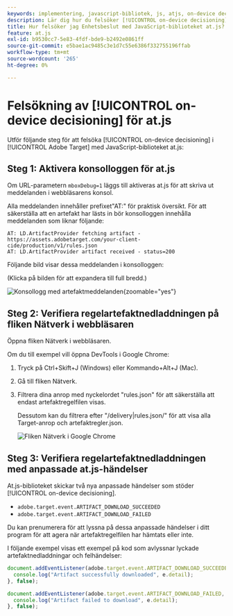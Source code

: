 ```yaml
---
keywords: implementering, javascript-bibliotek, js, atjs, on-device decisioning, on device decisioning, at.js, on device, on device, troubleshooting, trouble shots capture, implementation2
description: Lär dig hur du felsöker [!UICONTROL on-device decisioning] med biblioteket at.js.
title: Hur felsöker jag Enhetsbeslut med JavaScript-biblioteket at.js?
feature: at.js
exl-id: b9530cc7-5e83-4fdf-bde9-b2492e0861ff
source-git-commit: e5bae1ac9485c3e1d7c55e6386f332755196ffab
workflow-type: tm+mt
source-wordcount: '265'
ht-degree: 0%

---
```


# Felsökning av [!UICONTROL on-device decisioning] för at.js

Utför följande steg för att felsöka [!UICONTROL on-device decisioning] i [!UICONTROL Adobe Target] med JavaScript-biblioteket at.js:

## Steg 1: Aktivera konsolloggen för at.js

Om URL-parametern `mboxDebug=1` läggs till aktiveras at.js för att skriva ut meddelanden i webbläsarens konsol.

Alla meddelanden innehåller prefixet&quot;AT:&quot; för praktisk översikt. För att säkerställa att en artefakt har lästs in bör konsolloggen innehålla meddelanden som liknar följande:

```
AT: LD.ArtifactProvider fetching artifact - https://assets.adobetarget.com/your-client-cide/production/v1/rules.json
AT: LD.ArtifactProvider artifact received - status=200
```

Följande bild visar dessa meddelanden i konsolloggen:

(Klicka på bilden för att expandera till full bredd.)

![Konsollogg med artefaktmeddelanden](/help/dev/implement/client-side/atjs/on-device-decisioning/assets/browser-console.png "Konsollogg med artefaktmeddelanden"){zoomable="yes"}

## Steg 2: Verifiera regelartefaktnedladdningen på fliken Nätverk i webbläsaren

Öppna fliken Nätverk i webbläsaren.

Om du till exempel vill öppna DevTools i Google Chrome:

1. Tryck på Ctrl+Skift+J (Windows) eller Kommando+Alt+J (Mac).
1. Gå till fliken Nätverk.
1. Filtrera dina anrop med nyckelordet &quot;rules.json&quot; för att säkerställa att endast artefaktregelfilen visas.

   Dessutom kan du filtrera efter &quot;/delivery|rules.json/&quot; för att visa alla Target-anrop och artefaktregler.json.

   ![Fliken Nätverk i Google Chrome](assets/rule-json.png)

## Steg 3: Verifiera regelartefaktnedladdningen med anpassade at.js-händelser

At.js-biblioteket skickar två nya anpassade händelser som stöder [!UICONTROL on-device decisioning].

* `adobe.target.event.ARTIFACT_DOWNLOAD_SUCCEEDED`
* `adobe.target.event.ARTIFACT_DOWNLOAD_FAILED`

Du kan prenumerera för att lyssna på dessa anpassade händelser i ditt program för att agera när artefaktregelfilen har hämtats eller inte.

I följande exempel visas ett exempel på kod som avlyssnar lyckade artefaktnedladdningar och felhändelser:

```javascript {line-numbers="true"}
document.addEventListener(adobe.target.event.ARTIFACT_DOWNLOAD_SUCCEEDED, function(e) { 
  console.log("Artifact successfully downloaded", e.detail);
}, false);

document.addEventListener(adobe.target.event.ARTIFACT_DOWNLOAD_FAILED, function(e) { 
  console.log("Artifact failed to download", e.detail);
}, false);
```
